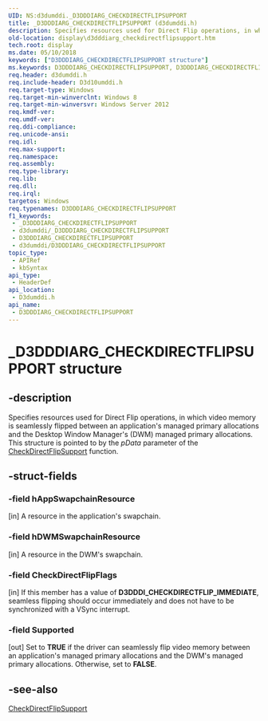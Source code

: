 ```yaml
---
UID: NS:d3dumddi._D3DDDIARG_CHECKDIRECTFLIPSUPPORT
title: _D3DDDIARG_CHECKDIRECTFLIPSUPPORT (d3dumddi.h)
description: Specifies resources used for Direct Flip operations, in which video memory is seamlessly flipped between an application's managed primary allocations and the Desktop Window Manager's (DWM) managed primary allocations.
old-location: display\d3dddiarg_checkdirectflipsupport.htm
tech.root: display
ms.date: 05/10/2018
keywords: ["D3DDDIARG_CHECKDIRECTFLIPSUPPORT structure"]
ms.keywords: D3DDDIARG_CHECKDIRECTFLIPSUPPORT, D3DDDIARG_CHECKDIRECTFLIPSUPPORT structure [Display Devices], _D3DDDIARG_CHECKDIRECTFLIPSUPPORT, d3dumddi/D3DDDIARG_CHECKDIRECTFLIPSUPPORT, display.d3dddiarg_checkdirectflipsupport
req.header: d3dumddi.h
req.include-header: D3d10umddi.h
req.target-type: Windows
req.target-min-winverclnt: Windows 8
req.target-min-winversvr: Windows Server 2012
req.kmdf-ver: 
req.umdf-ver: 
req.ddi-compliance: 
req.unicode-ansi: 
req.idl: 
req.max-support: 
req.namespace: 
req.assembly: 
req.type-library: 
req.lib: 
req.dll: 
req.irql: 
targetos: Windows
req.typenames: D3DDDIARG_CHECKDIRECTFLIPSUPPORT
f1_keywords:
 - _D3DDDIARG_CHECKDIRECTFLIPSUPPORT
 - d3dumddi/_D3DDDIARG_CHECKDIRECTFLIPSUPPORT
 - D3DDDIARG_CHECKDIRECTFLIPSUPPORT
 - d3dumddi/D3DDDIARG_CHECKDIRECTFLIPSUPPORT
topic_type:
 - APIRef
 - kbSyntax
api_type:
 - HeaderDef
api_location:
 - D3dumddi.h
api_name:
 - D3DDDIARG_CHECKDIRECTFLIPSUPPORT
---
```


# _D3DDDIARG_CHECKDIRECTFLIPSUPPORT structure


## -description

Specifies resources used for Direct Flip operations, in which video memory is seamlessly flipped between an application's managed primary allocations and the Desktop Window Manager's (DWM) managed primary allocations. This structure is pointed to by the <i>pData</i> parameter of the <a href="/windows-hardware/drivers/ddi/d3dumddi/nc-d3dumddi-pfnd3dddi_checkdirectflipsupport">CheckDirectFlipSupport</a> function.

## -struct-fields

### -field hAppSwapchainResource

[in] A resource in the application's swapchain.

### -field hDWMSwapchainResource

[in] A resource in the DWM's swapchain.

### -field CheckDirectFlipFlags

[in] If this member has a value of <b>D3DDDI_CHECKDIRECTFLIP_IMMEDIATE</b>, seamless flipping should occur immediately and does not have to be synchronized with a VSync interrupt.

### -field Supported

[out] Set to <b>TRUE</b> if the driver can seamlessly flip video memory between  an application's managed primary allocations and the DWM's managed primary allocations. Otherwise, set to <b>FALSE</b>.

## -see-also

<a href="/windows-hardware/drivers/ddi/d3dumddi/nc-d3dumddi-pfnd3dddi_checkdirectflipsupport">CheckDirectFlipSupport</a>

